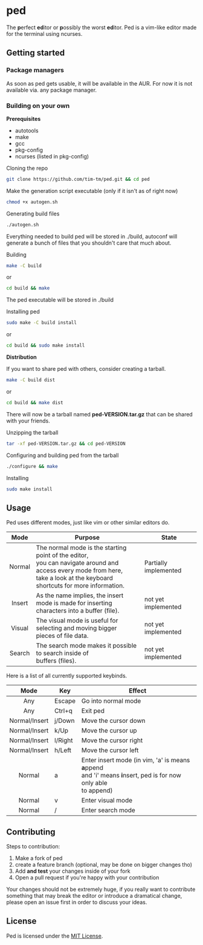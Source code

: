 # ped

The **p**erfect **ed**itor or **p**ossibly the worst **ed**itor.
Ped is a vim-like editor made for the terminal using ncurses.

## Getting started

### Package managers

As soon as ped gets usable, it will be available in the AUR. For now it is not available via. any package manager.

### Building on your own

**Prerequisites**

- autotools
- make
- gcc
- pkg-config
- ncurses (listed in pkg-config)

Cloning the repo
```sh
git clone https://github.com/tim-tm/ped.git && cd ped
```

Make the generation script executable (only if it isn't as of right now)
```sh
chmod +x autogen.sh
```

Generating build files
```sh
./autogen.sh
```

Everything needed to build ped will be stored in ./build, autoconf will generate a bunch of files that you shouldn't care that much about.

Building
```sh
make -C build
```
or
```sh
cd build && make
```

The ped executable will be stored in ./build

Installing ped
```sh
sudo make -C build install
```
or
```sh
cd build && sudo make install
```

**Distribution**

If you want to share ped with others, consider creating a tarball.
```sh
make -C build dist
```
or
```sh
cd build && make dist
```

There will now be a tarball named **ped-VERSION.tar.gz** that can be shared with your friends.

Unzipping the tarball
```sh
tar -xf ped-VERSION.tar.gz && cd ped-VERSION
```

Configuring and building ped from the tarball
```sh
./configure && make
```

Installing
```sh
sudo make install
```

## Usage

Ped uses different modes, just like vim or other similar editors do.

| **Mode** | **Purpose**                                                                                                                                                           | **State**             |
|:--------:|-----------------------------------------------------------------------------------------------------------------------------------------------------------------------|-----------------------|
| Normal   | The normal mode is the starting point of the editor,<br>you can navigate around and access every mode from here,<br>take a look at the keyboard shortcuts for more information. | Partially implemented |
| Insert   | As the name implies, the insert mode is made for inserting<br>characters into a buffer (file).                                                                        | not yet implemented   |
| Visual   | The visual mode is useful for selecting and moving bigger<br>pieces of file data.                                                                                     | not yet implemented   |
| Search   | The search mode makes it possible to search inside of<br>buffers (files).                                                                                             | not yet implemented   |

Here is a list of all currently supported keybinds.

|    **Mode**   | **Key** | **Effect**                                                                                                             |
|:-------------:|---------|------------------------------------------------------------------------------------------------------------------------|
| Any           | Escape  | Go into normal mode                                                                                                    |
| Any           | Ctrl+q  | Exit ped                                                                                                               |
| Normal/Insert | j/Down  | Move the cursor down                                                                                                   |
| Normal/Insert | k/Up    | Move the cursor up                                                                                                     |
| Normal/Insert | l/Right | Move the cursor right                                                                                                  |
| Normal/Insert | h/Left  | Move the cursor left                                                                                                   |
| Normal        | a       | Enter insert mode (in vim, 'a' is means **a**ppend<br>and 'i' means **i**nsert, ped is for now only able<br>to append) |
| Normal        | v       | Enter visual mode                                                                                                      |
| Normal        | /       | Enter search mode                                                                                                      |

## Contributing

Steps to contribution:

1. Make a fork of ped
2. create a feature branch (optional, may be done on bigger changes tho)
3. Add **and test** your changes inside of your fork
4. Open a pull request if you're happy with your contribution

Your changes should not be extremely huge, if you really want to contribute something that may break the editor or introduce a dramatical change, please open an issue first in order to discuss your ideas.

## License

Ped is licensed under the [MIT License](https://github.com/tim-tm/ped/blob/main/LICENSE).
